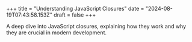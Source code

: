 +++
title = "Understanding JavaScript Closures"
date = "2024-08-19T07:43:58.153Z"
draft = false
+++

  A deep dive into JavaScript closures, explaining how they work and why they are crucial in modern development.
        